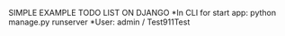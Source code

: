 SIMPLE EXAMPLE TODO LIST ON DJANGO
 *In CLI for start app: python manage.py runserver
 *User: admin / Test911Test
